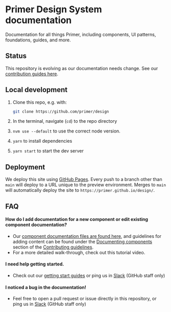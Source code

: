 # Primer Design System documentation 

Documentation for all things Primer, including components, UI patterns, foundations, guides, and more. 

## Status

This repository is evolving as our documentation needs change. See our [contribution guides here](https://primer.style/design/guides/contribute/documentation). 

## Local development

1. Clone this repo, e.g. with:

   ```sh
   git clone https://github.com/primer/design
   ```

2. In the terminal, navigate (`cd`) to the repo directory
3. `nvm use --default` to use the correct node version.
4. `yarn` to install dependencies
5. `yarn start` to start the dev server


## Deployment

We deploy this site using [GitHub Pages](https://pages.github.com/). Every push to a branch other than `main` will deploy to a URL unique to the preview environment. Merges to `main` will automatically deploy the site to `https://primer.github.io/design/`.

## FAQ

#### How do I add documentation for a new component or edit existing component documentation? 
- Our [component documentation files are found here](https://github.com/primer/design/tree/main/content/components), and guidelines for adding content can be found under the [Documenting components](https://primer.style/design/guides/contribute/documentation#documenting-components) section of the [Contributing guidelines]((https://primer.style/design/guides/contribute/documentation)).
- For a more detailed walk-through, check out this tutorial video. 

#### I need help getting started. 
- Check out our [getting start guides](https://primer.style/design/guides) or ping us in [Slack](https://github.slack.com/archives/CSGAVNZ19) (GitHub staff only)

#### I noticed a bug in the documentation!
- Feel free to open a pull request or issue directly in this repository, or ping us in [Slack](https://github.slack.com/archives/CSGAVNZ19) (GitHub staff only)

